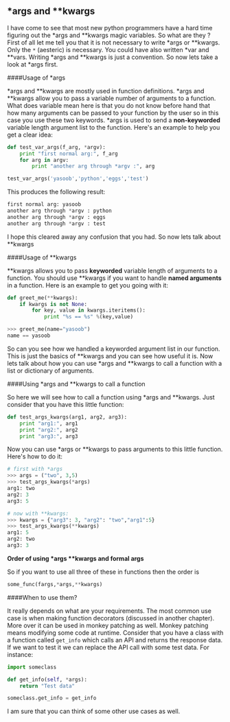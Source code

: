 ## \*args and **kwargs

I have come to see that most new python programmers have a hard time figuring out the \*args and \*\*kwargs magic variables. So what are they ? First of all let me tell you that it is not necessary to write \*args or \*\*kwargs. Only the `*` (aesteric) is necessary. You could have also written \*var and \*\*vars. Writing \*args and \*\*kwargs is just a convention. So now lets take a look at \*args first.

####Usage of \*args

\*args and \*\*kwargs are mostly used in function definitions. \*args and \*\*kwargs allow you to pass a variable number of arguments to a function. What does variable mean here is that you do not know before hand that how many arguments can be passed to your function by the user so in this case you use these two keywords. \*args is used to send a **non-keyworded** variable length argument list to the function. Here's an example to help you get a clear idea:

```python
def test_var_args(f_arg, *argv):
    print "first normal arg:", f_arg
    for arg in argv:
        print "another arg through *argv :", arg

test_var_args('yasoob','python','eggs','test')
```

This produces the following result:

```python
first normal arg: yasoob
another arg through *argv : python
another arg through *argv : eggs
another arg through *argv : test
```

I hope this cleared away any confusion that you had. So now lets talk about \*\*kwargs

####Usage of \*\*kwargs

\*\*kwargs allows you to pass **keyworded** variable length of arguments to a function. You should use \*\*kwargs if you want to handle **named arguments** in a function. Here is an example to get you going with it:

```python
def greet_me(**kwargs):
    if kwargs is not None:
        for key, value in kwargs.iteritems():
            print "%s == %s" %(key,value)

>>> greet_me(name="yasoob")
name == yasoob
```

So can you see how we handled a keyworded argument list in our function. This is just the basics of \*\*kwargs and you can see how useful it is. Now lets talk about how you can use \*args and \*\*kwargs to call a function with a list or dictionary of arguments.

####Using \*args and \*\*kwargs to call a function

So here we will see how to call a function using \*args and \*\*kwargs. Just consider that you have this little function:

```python
def test_args_kwargs(arg1, arg2, arg3):
    print "arg1:", arg1
    print "arg2:", arg2
    print "arg3:", arg3
```

Now you can use \*args or \*\*kwargs to pass arguments to this little function. Here's how to do it:

```python
# first with *args
>>> args = ("two", 3,5)
>>> test_args_kwargs(*args)
arg1: two
arg2: 3
arg3: 5

# now with **kwargs:
>>> kwargs = {"arg3": 3, "arg2": "two","arg1":5}
>>> test_args_kwargs(**kwargs)
arg1: 5
arg2: two
arg3: 3
```

**Order of using \*args \*\*kwargs and formal args**

So if you want to use all three of these in functions then the order is

```python
some_func(fargs,*args,**kwargs)
```

####When to use them?

It really depends on what are your requirements. The most common use case is when making function decorators (discussed in another chapter). More over it can be used in monkey patching as well. Monkey patching means modifying some code at runtime. Consider that you have a class with a function called `get_info` which calls an API and returns the response data. If we want to test it we can replace the API call with some test data. For instance:

```python
import someclass

def get_info(self, *args):
    return "Test data"

someclass.get_info = get_info
```

I am sure that you can think of some other use cases as well.

